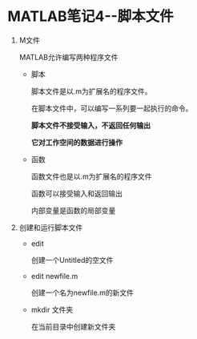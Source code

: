 # MATLAB笔记4--脚本文件

1. M文件

   MATLAB允许编写两种程序文件

   + 脚本

     脚本文件是以.m为扩展名的程序文件。

     在脚本文件中，可以编写一系列要一起执行的命令。

     **脚本文件不接受输入，不返回任何输出**

     **它对工作空间的数据进行操作**

   + 函数

     函数文件也是以.m为扩展名的程序文件

     函数可以接受输入和返回输出

     内部变量是函数的局部变量

2. 创建和运行脚本文件

   + edit

     创建一个Untitled的空文件

   + edit newfile.m

     创建一个名为newfile.m的新文件

   + mkdir 文件夹

     在当前目录中创建新文件夹

     

     